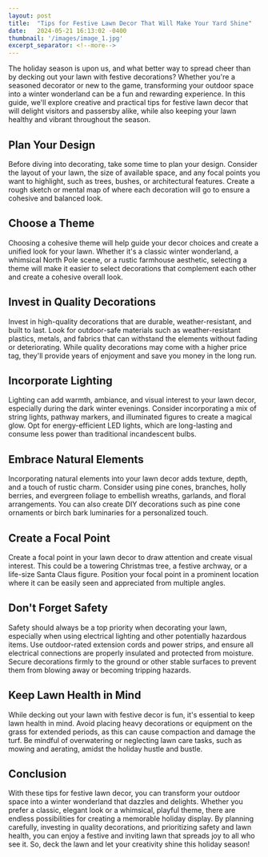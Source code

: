 ```yaml
---
layout: post
title:  "Tips for Festive Lawn Decor That Will Make Your Yard Shine"
date:   2024-05-21 16:13:02 -0400
thumbnail: '/images/image_1.jpg'
excerpt_separator: <!--more-->
---
```

The holiday season is upon us, and what better way to spread cheer than by decking out your lawn with festive decorations? <!--more-->Whether you're a seasoned decorator or new to the game, transforming your outdoor space into a winter wonderland can be a fun and rewarding experience. In this guide, we'll explore creative and practical tips for festive lawn decor that will delight visitors and passersby alike, while also keeping your lawn healthy and vibrant throughout the season.

## Plan Your Design
Before diving into decorating, take some time to plan your design. Consider the layout of your lawn, the size of available space, and any focal points you want to highlight, such as trees, bushes, or architectural features. Create a rough sketch or mental map of where each decoration will go to ensure a cohesive and balanced look.

## Choose a Theme
Choosing a cohesive theme will help guide your decor choices and create a unified look for your lawn. Whether it's a classic winter wonderland, a whimsical North Pole scene, or a rustic farmhouse aesthetic, selecting a theme will make it easier to select decorations that complement each other and create a cohesive overall look.

## Invest in Quality Decorations
Invest in high-quality decorations that are durable, weather-resistant, and built to last. Look for outdoor-safe materials such as weather-resistant plastics, metals, and fabrics that can withstand the elements without fading or deteriorating. While quality decorations may come with a higher price tag, they'll provide years of enjoyment and save you money in the long run.

## Incorporate Lighting
Lighting can add warmth, ambiance, and visual interest to your lawn decor, especially during the dark winter evenings. Consider incorporating a mix of string lights, pathway markers, and illuminated figures to create a magical glow. Opt for energy-efficient LED lights, which are long-lasting and consume less power than traditional incandescent bulbs.

## Embrace Natural Elements
Incorporating natural elements into your lawn decor adds texture, depth, and a touch of rustic charm. Consider using pine cones, branches, holly berries, and evergreen foliage to embellish wreaths, garlands, and floral arrangements. You can also create DIY decorations such as pine cone ornaments or birch bark luminaries for a personalized touch.

## Create a Focal Point
Create a focal point in your lawn decor to draw attention and create visual interest. This could be a towering Christmas tree, a festive archway, or a life-size Santa Claus figure. Position your focal point in a prominent location where it can be easily seen and appreciated from multiple angles.

## Don't Forget Safety
Safety should always be a top priority when decorating your lawn, especially when using electrical lighting and other potentially hazardous items. Use outdoor-rated extension cords and power strips, and ensure all electrical connections are properly insulated and protected from moisture. Secure decorations firmly to the ground or other stable surfaces to prevent them from blowing away or becoming tripping hazards.

## Keep Lawn Health in Mind
While decking out your lawn with festive decor is fun, it's essential to keep lawn health in mind. Avoid placing heavy decorations or equipment on the grass for extended periods, as this can cause compaction and damage the turf. Be mindful of overwatering or neglecting lawn care tasks, such as mowing and aerating, amidst the holiday hustle and bustle.

## Conclusion
With these tips for festive lawn decor, you can transform your outdoor space into a winter wonderland that dazzles and delights. Whether you prefer a classic, elegant look or a whimsical, playful theme, there are endless possibilities for creating a memorable holiday display. By planning carefully, investing in quality decorations, and prioritizing safety and lawn health, you can enjoy a festive and inviting lawn that spreads joy to all who see it. So, deck the lawn and let your creativity shine this holiday season!
